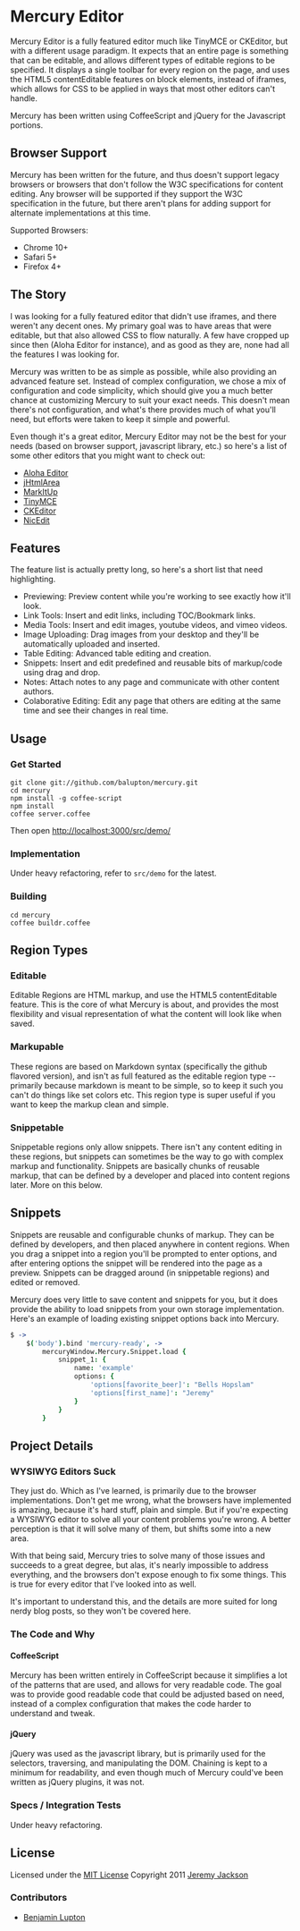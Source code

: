 # Mercury Editor

Mercury Editor is a fully featured editor much like TinyMCE or CKEditor, but with a different usage paradigm.	It expects that an entire page is something that can be editable, and allows different types of editable regions to be specified.	It displays a single toolbar for every region on the page, and uses the HTML5 contentEditable features on block elements, instead of iframes, which allows for CSS to be applied in ways that most other editors can't handle.

Mercury has been written using CoffeeScript and jQuery for the Javascript portions.


## Browser Support

Mercury has been written for the future, and thus doesn't support legacy browsers or browsers that don't follow the W3C specifications for content editing.	Any browser will be supported if they support the W3C specification in the future, but there aren't plans for adding support for alternate implementations at this time.

Supported Browsers:

- Chrome 10+
- Safari 5+
- Firefox 4+


## The Story

I was looking for a fully featured editor that didn't use iframes, and there weren't any decent ones.	My primary goal was to have areas that were editable, but that also allowed CSS to flow naturally.	A few have cropped up since then (Aloha Editor for instance), and as good as they are, none had all the features I was looking for.

Mercury was written to be as simple as possible, while also providing an advanced feature set.	Instead of complex configuration, we chose a mix of configuration and code simplicity, which should give you a much better chance at customizing Mercury to suit your exact needs.	This doesn't mean there's not configuration, and what's there provides much of what you'll need, but efforts were taken to keep it simple and powerful.

Even though it's a great editor, Mercury Editor may not be the best for your needs (based on browser support, javascript library, etc.) so here's a list of some other editors that you might want to check out:

- [Aloha Editor](http://www.aloha-editor.org/)
- [jHtmlArea](http://jhtmlarea.codeplex.com/)
- [MarkItUp](http://markitup.jaysalvat.com/home/)
- [TinyMCE](http://tinymce.moxiecode.com/)
- [CKEditor](http://ckeditor.com/)
- [NicEdit](http://nicedit.com/)


## Features

The feature list is actually pretty long, so here's a short list that need highlighting.

- Previewing: Preview content while you're working to see exactly how it'll look.
- Link Tools: Insert and edit links, including TOC/Bookmark links.
- Media Tools: Insert and edit images, youtube videos, and vimeo videos.
- Image Uploading: Drag images from your desktop and they'll be automatically uploaded and inserted.
- Table Editing: Advanced table editing and creation.
- Snippets: Insert and edit predefined and reusable bits of markup/code using drag and drop.
- Notes: Attach notes to any page and communicate with other content authors.
- Colaborative Editing: Edit any page that others are editing at the same time and see their changes in real time.

## Usage

### Get Started

	git clone git://github.com/balupton/mercury.git
	cd mercury
	npm install -g coffee-script
	npm install
	coffee server.coffee

Then open [http://localhost:3000/src/demo/](http://localhost:3000/src/demo/)


### Implementation

Under heavy refactoring, refer to `src/demo` for the latest.


### Building

	cd mercury
	coffee buildr.coffee


## Region Types

### Editable

Editable Regions are HTML markup, and use the HTML5 contentEditable feature.	This is the core of what Mercury is about, and provides the most flexibility and visual representation of what the content will look like when saved.

### Markupable

These regions are based on Markdown syntax (specifically the github flavored version), and isn't as full featured as the editable region type -- primarily because markdown is meant to be simple, so to keep it such you can't do things like set colors etc.	This region type is super useful if you want to keep the markup clean and simple.

### Snippetable

Snippetable regions only allow snippets.	There isn't any content editing in these regions, but snippets can sometimes be the way to go with complex markup and functionality.	Snippets are basically chunks of reusable markup, that can be defined by a developer and placed into content regions later.	More on this below.


## Snippets

Snippets are reusable and configurable chunks of markup.	They can be defined by developers, and then placed anywhere in content regions.	When you drag a snippet into a region you'll be prompted to enter options, and after entering options the snippet will be rendered into the page as a preview.	Snippets can be dragged around (in snippetable regions) and edited or removed.

Mercury does very little to save content and snippets for you, but it does provide the ability to load snippets from your own storage implementation.	Here's an example of loading existing snippet options back into Mercury.

``` coffeescript
$ ->
	$('body').bind 'mercury-ready', ->
		mercuryWindow.Mercury.Snippet.load {
			snippet_1: {
				name: 'example'
				options: {
					'options[favorite_beer]': "Bells Hopslam"
					'options[first_name]': "Jeremy"
				}
			}
		}
```


## Project Details

### WYSIWYG Editors Suck

They just do.	Which as I've learned, is primarily due to the browser implementations.	Don't get me wrong, what the browsers have implemented is amazing, because it's hard stuff, plain and simple.	But if you're expecting a WYSIWYG editor to solve all your content problems you're wrong.	A better perception is that it will solve many of them, but shifts some into a new area.

With that being said, Mercury tries to solve many of those issues and succeeds to a great degree, but alas, it's nearly impossible to address everything, and the browsers don't expose enough to fix some things.	This is true for every editor that I've looked into as well.

It's important to understand this, and the details are more suited for long nerdy blog posts, so they won't be covered here.

### The Code and Why

#### CoffeeScript

Mercury has been written entirely in CoffeeScript because it simplifies a lot of the patterns that are used, and allows for very readable code.	The goal was to provide good readable code that could be adjusted based on need, instead of a complex configuration that makes the code harder to understand and tweak.

#### jQuery

jQuery was used as the javascript library, but is primarily used for the selectors, traversing, and manipulating the DOM.	Chaining is kept to a minimum for readability, and even though much of Mercury could've been written as jQuery plugins, it was not.


### Specs / Integration Tests

Under heavy refactoring.


## License

Licensed under the [MIT License](http://creativecommons.org/licenses/MIT/)
Copyright 2011 [Jeremy Jackson](https://github.com/jejacks0n)

### Contributors

- [Benjamin Lupton](https://github.com/balupton)
